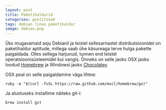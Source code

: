 ```yaml
---
layout: post
title: Paketihaldurid
categories: postitused
tags: debian linux paketihaldur
image: debian.png
---
```


Üks mugavamaid asju Debianil ja teistel sellesarnastel distributsioonidel on paketihaldur aptitude, millega saab ühe käsureaga terve hulga pakette paigaldada. Olles sellega harjunud, tunnen end teistel operatsioonisüsteemidel kui vangis. Õnneks on selle jaoks OSX jaoks loodud [Homebrew](http://brew.sh) ja Windowsi jaoks [Chocolatey](http://chocolatey.org).

OSX peal on selle paigaldamine väga lihtne:

    ruby -e "$(curl -fsSL https://raw.github.com/mxcl/homebrew/go)"

Ja alustuseks installime näiteks git-i:

    brew install git
